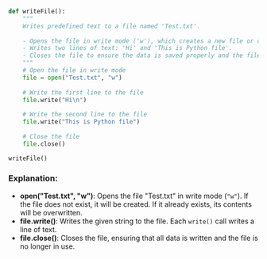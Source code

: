 

```python
def writeFile():
    """
    Writes predefined text to a file named 'Test.txt'.
    
    - Opens the file in write mode ('w'), which creates a new file or overwrites an existing one.
    - Writes two lines of text: 'Hi' and 'This is Python file'.
    - Closes the file to ensure the data is saved properly and the file is released.
    """
    # Open the file in write mode
    file = open("Test.txt", "w")
    
    # Write the first line to the file
    file.write("Hi\n")
    
    # Write the second line to the file
    file.write("This is Python file")
    
    # Close the file
    file.close()

writeFile()
```

### Explanation:
- **open("Test.txt", "w")**: Opens the file "Test.txt" in write mode (`"w"`). If the file does not exist, it will be created. If it already exists, its contents will be overwritten.
- **file.write()**: Writes the given string to the file. Each `write()` call writes a line of text.
- **file.close()**: Closes the file, ensuring that all data is written and the file is no longer in use.
